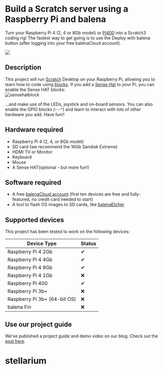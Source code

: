 # Build a Scratch server using a Raspberry Pi and balena

Turn your Raspberry Pi 4 (2, 4 or 8Gb model) or [Pi400](https://www.raspberrypi.org/products/raspberry-pi-400/) into a Scratch3 coding rig! The fastest way to get going is to use the Deploy with balena button (after logging into your free balenaCloud account).

[![](https://balena.io/deploy.svg)](https://dashboard.balena-cloud.com/deploy?repoUrl=https://github.com/balenalabs-incubator/scratch)

## Description
This project will run [Scratch](https://scratch.mit.edu/) Desktop on your Raspberry Pi, allowing you to learn how to code using [blocks](https://en.wikipedia.org/wiki/Block_(programming)). If you add a [Sense Hat](https://www.raspberrypi.org/products/sense-hat/?resellerType=home) to your Pi, you can enable the Sense HAT blocks:<br/>
![sensehatblock](https://i.ibb.co/fnbnCQp/scratch-3-desktop-for-raspbian-on-raspberry-pi-2.png)

...and make use of the LEDs, joystick and on-board sensors. You can also enable the GPIO blocks (---^) and learn to interact with lots of other hardware you add.
Have fun!!

## Hardware required
* Raspberry Pi 4 (2, 4, or 8Gb model)
* SD card (we recommend the 16Gb Sandisk Extreme)
* HDMI TV or Monitor
* Keyboard
* Mouse
* A Sense HAT(optional - but more fun!)

## Software required
* A free [balenaCloud account](https://dashboard.balena-cloud.com/signup) (first ten devices are free and fully-featured, no credit card needed to start)
* A tool to flash OS images to SD cards, like [balenaEtcher](https://www.balena.io/etcher/)

## Supported devices
This project has been tested to work on the following devices:

| Device Type  | Status |
| ------------- | ------------- |
| Raspberry Pi 4 2Gb | ✔ |
| Raspberry Pi 4 4Gb | ✔ |
| Raspberry Pi 4 8Gb | ✔ |
| Raspberry Pi 4 1Gb | :x: |
| Raspberry Pi 400 | ✔ |
| Raspberry Pi 3b+ | :x: |
| Raspberry Pi 3b+ (64-bit OS) | :x: |
| balena Fin | :x: |

## Use our project guide
We've published a project guide and demo video on our blog. Check out the [post here](https://www.balena.io/blog/build-a-scratch-server-using-a-raspberry-pi-and-balena/).
# stellarium
